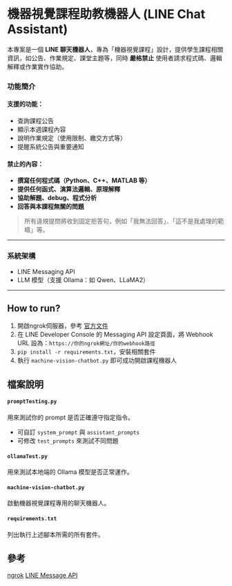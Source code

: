 # 機器視覺課程助教機器人 (LINE Chat Assistant)

本專案是一個 **LINE 聊天機器人**，專為「機器視覺課程」設計，提供學生課程相關資訊，如公告、作業規定、課堂主題等，同時 **嚴格禁止** 使用者請求程式碼、邏輯解釋或作業實作協助。

### 功能簡介

#### 支援的功能：
- 查詢課程公告
- 顯示本週課程內容
- 說明作業規定（使用限制、繳交方式等）
- 提醒系統公告與重要通知

#### 禁止的內容：
- **撰寫任何程式碼（Python、C++、MATLAB 等）**
- **提供任何函式、演算法邏輯、原理解釋**
- **協助解題、debug、程式分析**
- **回答與本課程無關的問題**

> 所有違規提問將收到固定拒答句，例如「我無法回答」、「這不是我處理的範疇」等。

---

### 系統架構
- LINE Messaging API
- LLM 模型（支援 Ollama：如 Qwen、LLaMA2）

---


## How to run?
1. 開啟ngrok伺服器，參考 [官方文件](https://dashboard.ngrok.com/get-started/setup/windows)
2. 在 LINE Developer Console 的 Messaging API 設定頁面，將 Webhook URL 設為：`https://你的ngrok網址/你的webhook路徑`
3. `pip install -r requirements.txt`，安裝相關套件
4. 執行 `machine-vision-chatbot.py`
即可成功開啟課程機器人

## 檔案說明
#### `promptTesting.py`
用來測試你的 prompt 是否正確遵守指定指令。

- 可自訂 `system_prompt` 與 `assistant_prompts`
- 可修改 `test_prompts` 來測試不同問題

#### `ollamaTest.py`
用來測試本地端的 Ollama 模型是否正常運作。

#### `machine-vision-chatbot.py`
啟動機器視覺課程專用的聊天機器人。

#### `requirements.txt`
列出執行上述腳本所需的所有套件。

## 參考
[ngrok](https://dashboard.ngrok.com/get-started/setup/windows)
[LINE Message API](https://developers.line.biz/zh-hant/services/messaging-api/)